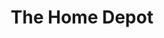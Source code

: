 ---
title: "The Home Depot"
url: /bakersfield/the-home-depot-mount-vernon-avenue/
shop: Baumarkt
---